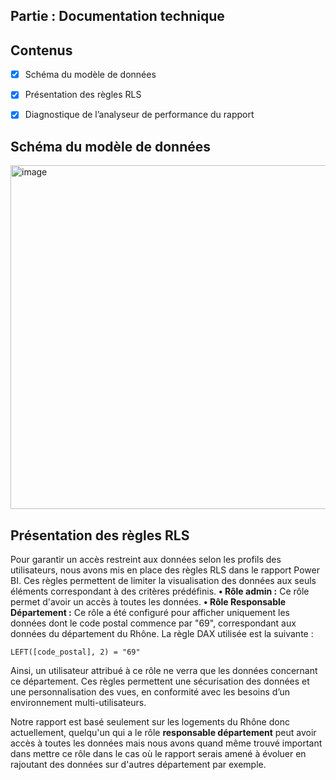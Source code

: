 ## Partie : Documentation technique

## Contenus

- [x] Schéma du modèle de données
- [x] Présentation des règles RLS
- [x] Diagnostique de l’analyseur de performance du rapport


##  Schéma du modèle de données
<img width="550" alt="image" src="https://github.com/user-attachments/assets/ed2399b5-17b4-41a9-ba49-7fd09dc1eba0" />

## Présentation des règles RLS

Pour garantir un accès restreint aux données selon les profils des utilisateurs, nous avons mis en place des règles RLS dans le rapport Power BI. Ces règles permettent de limiter la visualisation des données aux seuls éléments correspondant à des critères prédéfinis.
**•	Rôle admin :** Ce rôle permet d'avoir un accès à toutes les données.
**•	Rôle Responsable Département :** Ce rôle a été configuré pour afficher uniquement les données dont le code postal commence par "69", correspondant aux données du département du Rhône. La règle DAX utilisée est la suivante :
```
LEFT([code_postal], 2) = "69"
```
Ainsi, un utilisateur attribué à ce rôle ne verra que les données concernant ce département.
Ces règles permettent une sécurisation des données et une personnalisation des vues, en conformité avec les besoins d’un environnement multi-utilisateurs.

Notre rapport est basé seulement sur les logements du Rhône donc actuellement, quelqu'un qui a le rôle **responsable département** peut avoir accès à toutes les données mais nous avons quand même trouvé important dans mettre ce rôle dans le cas où le rapport serais amené à évoluer en rajoutant des données sur d'autres département par exemple.


